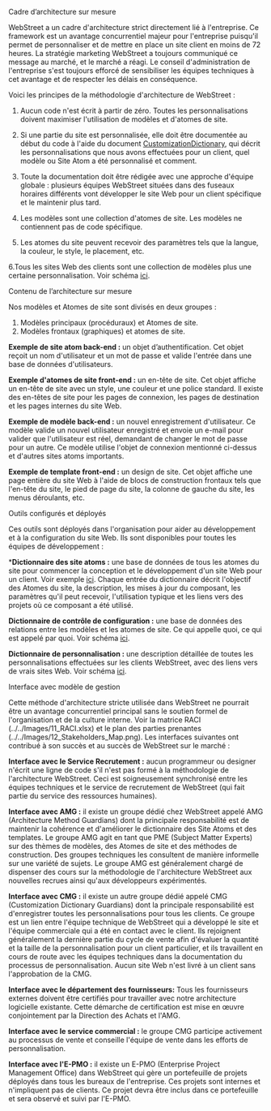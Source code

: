 Cadre d’architecture sur mesure

WebStreet a un cadre d'architecture strict directement lié à l'entreprise. Ce framework est un avantage concurrentiel majeur pour l'entreprise puisqu'il permet de personnaliser et de mettre en place un site client en moins de 72 heures. La stratégie marketing WebStreet a toujours communiqué ce message au marché, et le marché a réagi. Le conseil d'administration de l'entreprise s'est toujours efforcé de sensibiliser les équipes techniques à cet avantage et de respecter les délais en conséquence.

Voici les principes de la méthodologie d'architecture de WebStreet :

1. Aucun code n'est écrit à partir de zéro. Toutes les personnalisations doivent maximiser l'utilisation de modèles et d'atomes de site.

2. Si une partie du site est personnalisée, elle doit être documentée au début du code à l'aide du document [CustomizationDictionary](../../Images/18_Customization_Dictionary.png),
qui décrit les personnalisations que nous avons effectuées pour un client, quel modèle ou Site Atom a été personnalisé et comment.

3. Toute la documentation doit être rédigée avec une approche d'équipe globale : plusieurs équipes WebStreet situées dans des fuseaux horaires différents vont développer le site Web pour un client spécifique et le maintenir plus tard.

4. Les modèles sont une collection d'atomes de site. Les modèles ne contiennent pas de code spécifique.

5. Les atomes du site peuvent recevoir des paramètres tels que la langue, la couleur, le style, le placement, etc.

6.Tous les sites Web des clients sont une collection de modèles plus une certaine personnalisation. Voir schéma [ici](../../Images/19_Website_Encapsulation.jpg).


Contenu de l’architecture sur mesure

Nos modèles et Atomes de site sont divisés en deux groupes :
1. Modèles principaux (procéduraux) et Atomes de site.
2. Modèles frontaux (graphiques) et atomes de site.

**Exemple de site atom back-end :** un objet d’authentification. Cet objet reçoit un nom d'utilisateur et un mot de passe et valide l'entrée dans une base de données d'utilisateurs.

**Exemple d'atomes de site front-end :** un en-tête de site. Cet objet affiche un en-tête de site avec un style, une couleur et une police standard. Il existe des en-têtes de site pour les pages de connexion, les pages de destination et les pages internes du site Web.

**Exemple de modèle back-end :** un nouvel enregistrement d'utilisateur. Ce modèle valide un nouvel utilisateur enregistré et envoie un e-mail pour valider que l'utilisateur est réel, demandant de changer le mot de passe pour un autre. Ce modèle utilise l'objet de connexion mentionné ci-dessus et d'autres sites atoms importants.

**Exemple de template front-end :** un design de site. Cet objet affiche une page entière du site Web à l'aide de blocs de construction frontaux tels que l'en-tête du site, le pied de page du site, la colonne de gauche du site, les menus déroulants, etc.


Outils configurés et déployés

Ces outils sont déployés dans l'organisation pour aider au développement et à la configuration du site Web. Ils sont disponibles pour toutes les équipes de développement :

***Dictionnaire des site atoms :** une base de données de tous les atomes du site pour commencer la conception et le développement d'un site Web pour un client. Voir exemple [ici](../../Images/20_Site_Atom_Dictionary.xlsx).
Chaque entrée du dictionnaire décrit l'objectif des Atomes du site, la description, les mises à jour du composant, les paramètres qu'il peut recevoir, l'utilisation typique et les liens vers des projets où ce composant a été utilisé.

**Dictionnaire de contrôle de configuration :** une base de données des relations entre les modèles et les atomes de site. Ce qui appelle quoi, ce qui est appelé par quoi. Voir schéma [ici](../../Images/15_Configuration_Control_Dictionary.png).

**Dictionnaire de personnalisation :** une description détaillée de toutes les personnalisations effectuées sur les clients WebStreet, avec des liens vers de vrais sites Web. Voir schéma [ici](../../Images/18_Customization_Dictionary.png).

Interface avec modèle de gestion

Cette méthode d'architecture stricte utilisée dans WebStreet ne pourrait être un avantage concurrentiel principal sans le soutien formel de l'organisation et de la culture interne. Voir la matrice RACI (../../Images/11_RACI.xlsx) et le plan des parties prenantes (../../Images/12_Stakeholders_Map.png). Les interfaces suivantes ont contribué à son succès et au succès de WebStreet sur le marché :

**Interface avec le Service Recrutement :** aucun programmeur ou designer n'écrit une ligne de code s'il n'est pas formé à la méthodologie de l'architecture WebStreet. Ceci est soigneusement synchronisé entre les équipes techniques et le service de recrutement de WebStreet (qui fait partie du service des ressources humaines).

**Interface avec AMG :** il existe un groupe dédié chez WebStreet appelé AMG (Architecture Method Guardians) dont la principale responsabilité est de maintenir la cohérence et d'améliorer le dictionnaire des Site Atoms et des templates. Le groupe AMG agit en tant que PME (Subject Matter Experts) sur des thèmes de modèles, des Atomes de site et des méthodes de construction. Des groupes techniques les consultent de manière informelle sur une variété de sujets. Le groupe AMG est généralement chargé de dispenser des cours sur la méthodologie de l'architecture WebStreet aux nouvelles recrues ainsi qu'aux développeurs expérimentés.

**Interface avec CMG :** il existe un autre groupe dédié appelé CMG (Customization Dictionary Guardians) dont la principale responsabilité est d'enregistrer toutes les personnalisations pour tous les clients. Ce groupe est un lien entre l'équipe technique de WebStreet qui a développé le site et l'équipe commerciale qui a été en contact avec le client. Ils rejoignent généralement la dernière partie du cycle de vente afin d'évaluer la quantité et la taille de la personnalisation pour un client particulier, et ils travaillent en cours de route avec les équipes techniques dans la documentation du processus de personnalisation. Aucun site Web n'est livré à un client sans l'approbation de la CMG.

**Interface avec le département des fournisseurs:** Tous les fournisseurs externes doivent être certifiés pour travailler avec notre architecture logicielle existante. Cette démarche de certification est mise en œuvre conjointement par la Direction des Achats et l'AMG.

**Interface avec le service commercial :** le groupe CMG participe activement au processus de vente et conseille l'équipe de vente dans les efforts de personnalisation.

**Interface avec l'E-PMO :** il existe un E-PMO (Enterprise Project Management Office) dans WebStreet qui gère un portefeuille de projets déployés dans tous les bureaux de l'entreprise. Ces projets sont internes et n'impliquent pas de clients. Ce projet devra être inclus dans ce portefeuille et sera observé et suivi par l'E-PMO.


